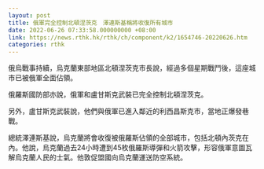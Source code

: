 ```yaml
---
layout: post
title: 俄軍完全控制北頓涅茨克　澤連斯基稱將收復所有城市
date: 2022-06-26 07:33:58.000000000 +08:00
link: https://news.rthk.hk/rthk/ch/component/k2/1654746-20220626.htm
categories: rthk
---
```


俄烏戰事持續，烏克蘭東部地區北頓涅茨克市長說，經過多個星期戰鬥後，這座城市已被俄軍全面佔領。

俄羅斯國防部亦說，俄軍和盧甘斯克武裝已完全控制北頓涅茨克。

另外，盧甘斯克武裝說，他們與俄軍已進入鄰近的利西昌斯克市，當地正爆發巷戰。

總統澤連斯基說，烏克蘭將會收復被俄羅斯佔領的全部城市，包括北頓內茨克在內。他說，烏克蘭過去24小時遭到45枚俄羅斯導彈和火箭攻擊，形容俄軍意圖瓦解烏克蘭人民的士氣。他敦促盟國向烏克蘭運送防空系統。
